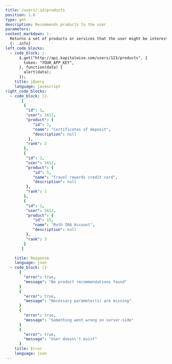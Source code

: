 ```yaml
---
title: /users/:id/products
position: 1.8
type: get
description: Recommends products to the user
parameters:
content_markdown: |-
  Returns a set of products or services that the user might be interested in. 
  {: .info}
left_code_blocks:
  - code_block: |-
      $.get("http://api.kapitalwise.com/users/123/products", {
        token: "YOUR_APP_KEY",
      }, function(data) {
        alert(data);
      });
    title: jQuery
    language: javascript
right_code_blocks:
  - code_block: |2-
       [
        {
         "id": 1,
         "user": 1612,
         "product": {
            "id": 1,
            "name": "Certificates of deposit",
            "description": null
          },
         "rank": 2
        },
        {
         "id": 2,
         "user": 1612,
         "product": {
            "id": 5,
            "name": "Travel rewards credit card",
            "description": null
         },
         "rank": 1
        },
        {
         "id": 2,
         "user": 1612,
         "product": {
            "id": 15,
            "name": "Roth IRA Account",
            "description": null
         },
         "rank": 3
        }
       ]

    title: Response
    language: json
  - code_block: |2-
      {
        "error": true,
        "message": "No product recommendations found"
      }
      {
        "error": true,
        "message": "Necessary parameter(s) are missing"
      }
      {
        "error": true,
        "message": "Something went wrong on server-side"
      }
      {
        "error": true,
        "message": "User doesn\'t exist"
      }
    title: Error
    language: json
---
```

